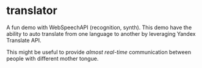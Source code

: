 # translator

A fun demo with WebSpeechAPI (recognition, synth). This demo have the ability to auto translate from one language to another by leveraging Yandex Translate API.

This might be useful to provide _almost real-time_ communication between people with different mother tongue.
